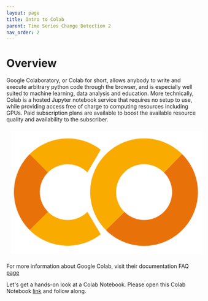 ```yaml
---
layout: page
title: Intro to Colab
parent: Time Series Change Detection 2
nav_order: 2
---
```


# Overview

Google Colaboratory, or Colab for short, allows anybody to write and execute arbitrary python code through the browser, and is especially well suited to machine learning, data analysis and education. More technically, Colab is a hosted Jupyter notebook service that requires no setup to use, while providing access free of charge to computing resources including GPUs. Paid subscription plans are available to boost the available resource quality and availability to the subscriber. 

<img align="center" src="../images/time-series-2/colab-logo.PNG" hspace="12" vspace="8" width="500">


For more information about Google Colab, visit their documentation FAQ [page](https://research.google.com/colaboratory/faq.html)

Let's get a hands-on look at a Colab Notebook. Please open this Colab Notebook [link](https://colab.research.google.com/drive/1KnNx-SN4f51iqhvxzZBOiUe07BRMFwCa?usp=sharing) and follow along.